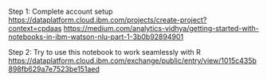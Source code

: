 Step 1: Complete account setup
https://dataplatform.cloud.ibm.com/projects/create-project?context=cpdaas
https://medium.com/analytics-vidhya/getting-started-with-notebooks-in-ibm-watson-nlu-part-1-3b0b92894901

Step 2: Try to use this notebook to work seamlessly with R
https://dataplatform.cloud.ibm.com/exchange/public/entry/view/1015c435b898fb629a7e7523be151aed

